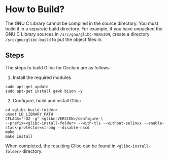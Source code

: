 # How to Build?

The GNU C Library cannot be compiled in the source directory.  You must build it in a separate build directory.  For example, if you have unpacked the GNU C Library sources in `/src/gnu/glibc-VERSION`, create a directory `/src/gnu/glibc-build` to put the object files in.

## Steps
The steps to build Glibc for Occlum are as follows:

1. Install the required modules
```
sudo apt-get update
sudo apt-get install gawk bison -y
```

2. Configure, build and install Glibc
```
cd <glibc-build-folder>
unset LD_LIBRARY_PATH
CFLAGS="-O2 -g" <glibc-VERSION>/configure \
--prefix=<glibc-install-folder> --with-tls --without-selinux --enable-stack-protector=strong --disable-nscd
make
make install
```
When completed, the resulting Glibc can be found in `<glibc-install-folder>` directory.
